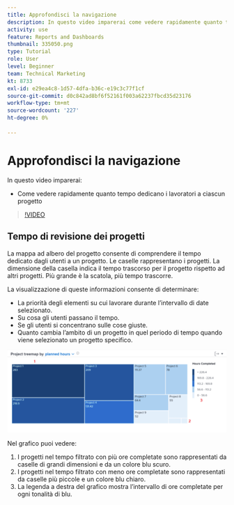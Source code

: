 ```yaml
---
title: Approfondisci la navigazione
description: In questo video imparerai come vedere rapidamente quanto tempo i dipendenti dedicano a ogni progetto in [!DNL  Workfront].
activity: use
feature: Reports and Dashboards
thumbnail: 335050.png
type: Tutorial
role: User
level: Beginner
team: Technical Marketing
kt: 8733
exl-id: e29ea4c8-1d57-4dfa-b36c-e19c3c77f1cf
source-git-commit: d0c842ad8bf6f52161f003a62237fbcd35d23176
workflow-type: tm+mt
source-wordcount: '227'
ht-degree: 0%

---
```


# Approfondisci la navigazione

In questo video imparerai:

* Come vedere rapidamente quanto tempo dedicano i lavoratori a ciascun progetto

>[!VIDEO](https://video.tv.adobe.com/v/335050/?quality=12)

## Tempo di revisione dei progetti

La mappa ad albero del progetto consente di comprendere il tempo dedicato dagli utenti a un progetto. Le caselle rappresentano i progetti. La dimensione della casella indica il tempo trascorso per il progetto rispetto ad altri progetti. Più grande è la scatola, più tempo trascorre.

La visualizzazione di queste informazioni consente di determinare:

* La priorità degli elementi su cui lavorare durante l’intervallo di date selezionato.
* Su cosa gli utenti passano il tempo.
* Se gli utenti si concentrano sulle cose giuste.
* Quanto cambia l’ambito di un progetto in quel periodo di tempo quando viene selezionato un progetto specifico.

![Immagine che mostra una mappa ad albero del progetto con numeri sulle aree descritte nei punti elenco seguenti](assets/section-2-7.png)

Nel grafico puoi vedere:

1. I progetti nel tempo filtrato con più ore completate sono rappresentati da caselle di grandi dimensioni e da un colore blu scuro.
1. I progetti nel tempo filtrato con meno ore completate sono rappresentati da caselle più piccole e un colore blu chiaro.
1. La legenda a destra del grafico mostra l’intervallo di ore completate per ogni tonalità di blu.
